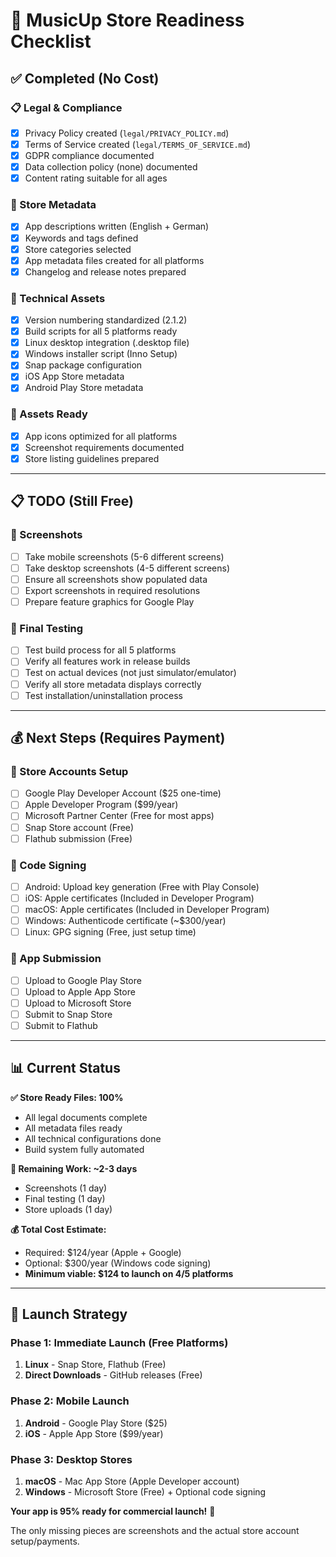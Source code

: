 # 🏪 MusicUp Store Readiness Checklist

## ✅ **Completed (No Cost)**

### 📋 Legal & Compliance
- [x] Privacy Policy created (`legal/PRIVACY_POLICY.md`)
- [x] Terms of Service created (`legal/TERMS_OF_SERVICE.md`)
- [x] GDPR compliance documented
- [x] Data collection policy (none) documented
- [x] Content rating suitable for all ages

### 📝 Store Metadata  
- [x] App descriptions written (English + German)
- [x] Keywords and tags defined
- [x] Store categories selected
- [x] App metadata files created for all platforms
- [x] Changelog and release notes prepared

### 🔧 Technical Assets
- [x] Version numbering standardized (2.1.2)
- [x] Build scripts for all 5 platforms ready
- [x] Linux desktop integration (.desktop file)
- [x] Windows installer script (Inno Setup)
- [x] Snap package configuration
- [x] iOS App Store metadata
- [x] Android Play Store metadata

### 🎨 Assets Ready
- [x] App icons optimized for all platforms
- [x] Screenshot requirements documented
- [x] Store listing guidelines prepared

---

## 📋 **TODO (Still Free)**

### 📱 Screenshots
- [ ] Take mobile screenshots (5-6 different screens)
- [ ] Take desktop screenshots (4-5 different screens)
- [ ] Ensure all screenshots show populated data
- [ ] Export screenshots in required resolutions
- [ ] Prepare feature graphics for Google Play

### 🧪 Final Testing
- [ ] Test build process for all 5 platforms
- [ ] Verify all features work in release builds
- [ ] Test on actual devices (not just simulator/emulator)
- [ ] Verify all store metadata displays correctly
- [ ] Test installation/uninstallation process

---

## 💰 **Next Steps (Requires Payment)**

### 🏪 Store Accounts Setup
- [ ] Google Play Developer Account ($25 one-time)
- [ ] Apple Developer Program ($99/year)
- [ ] Microsoft Partner Center (Free for most apps)
- [ ] Snap Store account (Free)
- [ ] Flathub submission (Free)

### 🔐 Code Signing
- [ ] Android: Upload key generation (Free with Play Console)
- [ ] iOS: Apple certificates (Included in Developer Program)
- [ ] macOS: Apple certificates (Included in Developer Program)  
- [ ] Windows: Authenticode certificate (~$300/year)
- [ ] Linux: GPG signing (Free, just setup time)

### 🚀 App Submission
- [ ] Upload to Google Play Store
- [ ] Upload to Apple App Store
- [ ] Upload to Microsoft Store
- [ ] Submit to Snap Store
- [ ] Submit to Flathub

---

## 📊 **Current Status**

**✅ Store Ready Files: 100%**
- All legal documents complete
- All metadata files ready  
- All technical configurations done
- Build system fully automated

**📱 Remaining Work: ~2-3 days**
- Screenshots (1 day)
- Final testing (1 day)  
- Store uploads (1 day)

**💰 Total Cost Estimate:**
- Required: $124/year (Apple + Google)
- Optional: $300/year (Windows code signing)
- **Minimum viable: $124 to launch on 4/5 platforms**

---

## 🎯 **Launch Strategy**

### Phase 1: Immediate Launch (Free Platforms)
1. **Linux** - Snap Store, Flathub (Free)
2. **Direct Downloads** - GitHub releases (Free)

### Phase 2: Mobile Launch  
1. **Android** - Google Play Store ($25)
2. **iOS** - Apple App Store ($99/year)

### Phase 3: Desktop Stores
1. **macOS** - Mac App Store (Apple Developer account)
2. **Windows** - Microsoft Store (Free) + Optional code signing

**Your app is 95% ready for commercial launch!** 🚀

The only missing pieces are screenshots and the actual store account setup/payments.